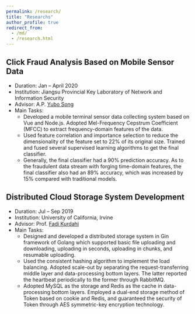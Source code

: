 ```yaml
---
permalink: /research/
title: "Researchs"
author_profile: true
redirect_from: 
  - /md/
  - /research.html
---
```



## Click Fraud Analysis Based on Mobile Sensor Data
* Duration: Jan – April 2020
* Institution: Jiangsu Provincial Key Laboratory of Network and Information Security
* Advisor: A.P. [Yubo Song](https://cyber.seu.edu.cn/_s303/syb1/list.psp)
* Main Tasks:
  * Developed a mobile terminal sensor data collecting system based on Vue and Node.js. Adopted Mel-Frequency Cepstrum Coefficient (MFCC) to extract frequency-domain features of the data.
  * Used feature correlation and importance selection to reduce the dimensionality of the feature set to 22% of its original size. Trained and fused several supervised learning algorithms to get the final classifier.
  * Generally, the final classifier had a 90% prediction accuracy. As to the fraudulent data stream with forging time-domain features, the final classifier also had an 89% accuracy, which was increased by 15% compared with traditional models.

## Distributed Cloud Storage System Development
* Duration: Jul – Sep 2019
* Institution: University of California, Irvine
* Advisor: Prof. [Fadi Kurdahi](https://engineering.uci.edu/users/fadi-kurdahi)
* Main Tasks:
  * Designed and developed a distributed storage system in Gin framework of Golang which supported basic file uploading and downloading, uploading in seconds, uploading in chunks, and resumable uploading.
  * Used the consistent hashing algorithm to implement the load balancing. Adopted scale-out by separating the request-transferring middle layer and data-processing bottom layers. The latter reported the heartbeat periodically to the former through RabbitMQ.
  * Adopted MySQL as the storage and Redis as the cache in data-processing bottom layers. Employed a dual-end storage method of Token based on cookie and Redis, and guaranteed the security of Token through AES symmetric-key encryption technology.
